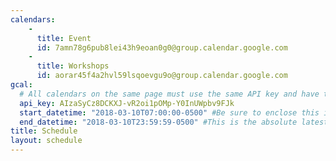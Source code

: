 ```yaml
---
calendars:
    -
      title: Event
      id: 7amn78g6pub8lei43h9eoan0g0@group.calendar.google.com
    -
      title: Workshops
      id: aorar45f4a2hvl59lsqoevgu9o@group.calendar.google.com
gcal:
  # All calendars on the same page must use the same API key and have the same start/end dates/times
  api_key: AIzaSyCz8DCKXJ-vR2oi1pOMp-Y0InUWpbv9FJk
  start_datetime: "2018-03-10T07:00:00-0500" #Be sure to enclose this in quotes so Jekyll doesn't interpret as a Date!
  end_datetime: "2018-03-10T23:59:59-0500" #This is the absolute latest start time to include an event on the page.  The timestamp is exclusive, meaning that to include events at 3:00 PM, you would write T15:01:00 (includes events starting as late as 15:00:59)
title: Schedule
layout: schedule
---
```

